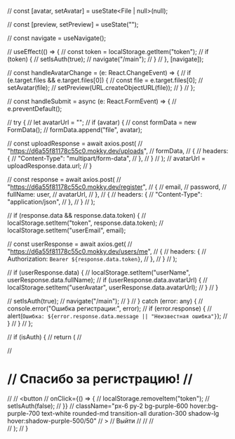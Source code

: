   // const [avatar, setAvatar] = useState<File | null>(null);

  // const [preview, setPreview] = useState<string>("");

  // const navigate = useNavigate();

  // useEffect(() => {
  //   const token = localStorage.getItem("token");
  //   if (token) {
  //     setIsAuth(true);
  //     navigate("/main");
  //   }
  // }, [navigate]);

  // const handleAvatarChange = (e: React.ChangeEvent<HTMLInputElement>) => {
  //   if (e.target.files && e.target.files[0]) {
  //     const file = e.target.files[0];
  //     setAvatar(file);
  //     setPreview(URL.createObjectURL(file));
  //   }
  // };

  // const handleSubmit = async (e: React.FormEvent) => {
  //   e.preventDefault();

  //   try {
  //     let avatarUrl = "";
  //     if (avatar) {
  //       const formData = new FormData();
  //       formData.append("file", avatar);

  //       const uploadResponse = await axios.post(
  //         "https://d6a55f81178c55c0.mokky.dev/uploads",
  //         formData,
  //         {
  //           headers: {
  //             "Content-Type": "multipart/form-data",
  //           },
  //         }
  //       );
  //       avatarUrl = uploadResponse.data.url;
  //     }

  //     const response = await axios.post(
  //       "https://d6a55f81178c55c0.mokky.dev/register",
  //       {
  //         email,
  //         password,
  //         fullName: user,
  //         avatarUrl,
  //       },
  //       {
  //         headers: {
  //           "Content-Type": "application/json",
  //         },
  //       }
  //     );

  //     if (response.data && response.data.token) {
  //       localStorage.setItem("token", response.data.token);
  //       localStorage.setItem("userEmail", email);

  //       const userResponse = await axios.get(
          // "https://d6a55f81178c55c0.mokky.dev/users/me",
  //         {
  //           headers: {
  //             Authorization: `Bearer ${response.data.token}`,
  //           },
  //         }
  //       );

  //       if (userResponse.data) {
  //         localStorage.setItem("userName", userResponse.data.fullName);
  //         if (userResponse.data.avatarUrl) {
  //           localStorage.setItem("userAvatar", userResponse.data.avatarUrl);
  //         }
  //       }

  //       setIsAuth(true);
  //       navigate("/main");
  //     }
  //   } catch (error: any) {
  //     console.error("Ошибка регистрации:", error);
  //     if (error.response) {
  //       alert(`Ошибка: ${error.response.data.message || "Неизвестная ошибка"}`);
  //     }
  //   }
  // };

  // if (isAuth) {
  //   return (
  //     <div className="text-center bg-black/40 p-8 rounded-lg backdrop-blur-md border border-purple-500/20 shadow-2xl">
  //       <h1 className="text-2xl font-bold text-purple-300 mb-6">
  //         Спасибо за регистрацию!
  //       </h1>
  //       <Link to="/">
  //         <button
  //           onClick={() => {
  //             localStorage.removeItem("token");
  //             setIsAuth(false);
  //           }}
  //           className="px-6 py-2 bg-purple-600 hover:bg-purple-700 text-white rounded-md transition-all duration-300 shadow-lg hover:shadow-purple-500/50"
  //         >
  //           Выйти
  //         </button>
  //       </Link>
  //     </div>
  //   );
  // }